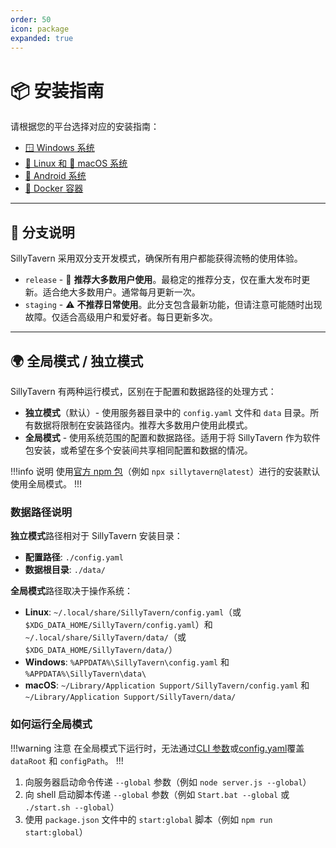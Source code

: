 ```yaml
---
order: 50
icon: package
expanded: true
---
```


# 📦 安装指南

请根据您的平台选择对应的安装指南：

* [🪟 Windows 系统](/Installation/Windows.md)
* [🐧 Linux 和 🍎 macOS 系统](/Installation/LinuxMacOS.md)
* [📱 Android 系统](/Installation/Android.md)
* [🐳 Docker 容器](/Installation/Docker.md)

---

## 🌿 分支说明

SillyTavern 采用双分支开发模式，确保所有用户都能获得流畅的使用体验。

* `release` - 🌟 **推荐大多数用户使用**。最稳定的推荐分支，仅在重大发布时更新。适合绝大多数用户。通常每月更新一次。
* `staging` - ⚠️ **不推荐日常使用**。此分支包含最新功能，但请注意可能随时出现故障。仅适合高级用户和爱好者。每日更新多次。

---

## 🌍 全局模式 / 独立模式

SillyTavern 有两种运行模式，区别在于配置和数据路径的处理方式：

* **独立模式**（默认）- 使用服务器目录中的 `config.yaml` 文件和 `data` 目录。所有数据将限制在安装路径内。推荐大多数用户使用此模式。
* **全局模式** - 使用系统范围的配置和数据路径。适用于将 SillyTavern 作为软件包安装，或希望在多个安装间共享相同配置和数据的情况。

!!!info 说明
使用[官方 npm 包](https://www.npmjs.com/package/sillytavern)（例如 `npx sillytavern@latest`）进行的安装默认使用全局模式。
!!!

### 数据路径说明

**独立模式**路径相对于 SillyTavern 安装目录：

* **配置路径**: `./config.yaml`
* **数据根目录**: `./data/`

**全局模式**路径取决于操作系统：

* **Linux**: `~/.local/share/SillyTavern/config.yaml`（或 `$XDG_DATA_HOME/SillyTavern/config.yaml`）和 `~/.local/share/SillyTavern/data/`（或 `$XDG_DATA_HOME/SillyTavern/data/`）
* **Windows**: `%APPDATA%\SillyTavern\config.yaml` 和 `%APPDATA%\SillyTavern\data\`
* **macOS**: `~/Library/Application Support/SillyTavern/config.yaml` 和 `~/Library/Application Support/SillyTavern/data/`

### 如何运行全局模式

!!!warning 注意
在全局模式下运行时，无法通过[CLI 参数](../Administration/config-yaml.md#command-line-arguments)或[config.yaml](../Administration/config-yaml.md)覆盖 `dataRoot` 和 `configPath`。
!!!

1. 向服务器启动命令传递 `--global` 参数（例如 `node server.js --global`）
2. 向 shell 启动脚本传递 `--global` 参数（例如 `Start.bat --global` 或 `./start.sh --global`）
3. 使用 `package.json` 文件中的 `start:global` 脚本（例如 `npm run start:global`）